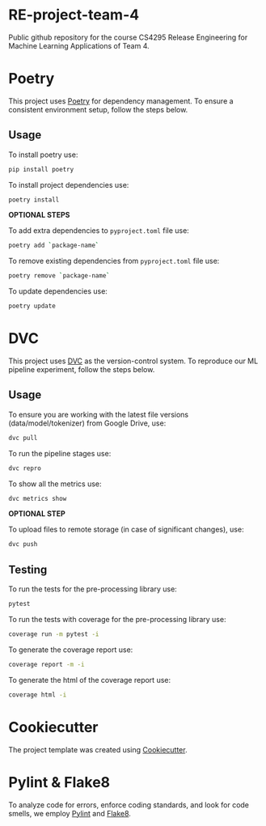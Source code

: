 # RE-project-team-4
Public github repository for the course CS4295 Release Engineering for Machine Learning Applications of Team 4.

# Poetry 

This project uses [Poetry](https://python-poetry.org/) for dependency management.
To ensure a consistent environment setup, follow the steps below. 

## Usage

To install poetry use: 

```bash
pip install poetry
```

To install project dependencies use:

```bash
poetry install
```
**OPTIONAL STEPS**

To add extra dependencies to `pyproject.toml` file use:

```bash
poetry add `package-name`
```

To remove existing dependencies from `pyproject.toml` file use:

```bash
poetry remove `package-name`
```

To update dependencies use: 

```bash
poetry update
```

# DVC

This project uses [DVC](https://dvc.org/) as the version-control system.
To reproduce our ML pipeline experiment, follow the steps below.

## Usage

To ensure you are working with the latest file versions (data/model/tokenizer) from Google Drive, use:

```bash
dvc pull
``` 

To run the pipeline stages use: 

```bash
dvc repro
 ```

To show all the metrics use: 

```bash
dvc metrics show
```

**OPTIONAL STEP**

To upload files to remote storage (in case of significant changes), use:

```bash
dvc push
 ```


## Testing 

To run the tests for the pre-processing library use:

```bash
pytest
```

To run the tests with coverage for the pre-processing library use:

```bash
coverage run -m pytest -i
```

To generate the coverage report use:

```bash
coverage report -m -i
```

To generate the html of the coverage report use:

```bash
coverage html -i
```


# Cookiecutter 

The project template was created using [Cookiecutter](https://www.cookiecutter.io/). 

# Pylint & Flake8 

To analyze code for errors, enforce coding standards, and look for code smells, we employ [Pylint](https://pylint.readthedocs.io/en/stable/) and [Flake8](https://flake8.pycqa.org/en/latest/).





